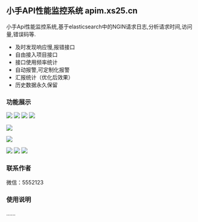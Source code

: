 ## 小手API性能监控系统 apim.xs25.cn

小手Api性能监控系统,基于elasticsearch中的NGIN请求日志,分析请求时间,访问量,错误码等.
- 及时发现响应慢,报错接口
- 自由接入项目接口
- 接口使用频率统计
- 自动报警,可定制化报警
- 汇报统计（优化后效果）
- 历史数据永久保留



### 功能展示
![](https://tva1.sinaimg.cn/large/0081Kckwly1gl7avcv9l2j31jo0ry41j.jpg)
![](https://tva1.sinaimg.cn/large/0081Kckwly1gl7avofz0pj31jm0qidjb.jpg)
![](https://tva1.sinaimg.cn/large/0081Kckwly1gl7avzn3q0j31i40q2jtc.jpg)
![](https://tva1.sinaimg.cn/large/0081Kckwly1gl7av0qbizj31ig0pa786.jpg)

![](https://tva1.sinaimg.cn/large/0081Kckwly1gl7atao6sij31pl0u0wo4.jpg)

![](https://tva1.sinaimg.cn/large/0081Kckwly1gl7atpqd8jj324o0u0gri.jpg)

![](https://tva1.sinaimg.cn/large/0081Kckwly1gl7au27q4fj31pa0u0dnr.jpg)
![](https://tva1.sinaimg.cn/large/0081Kckwly1gl7auaasqbj31j80u00zr.jpg)
![](https://tva1.sinaimg.cn/large/0081Kckwly1gl7aup2sboj31sn0u0teg.jpg)


### 联系作者
微信：5552123


### 使用说明
......
